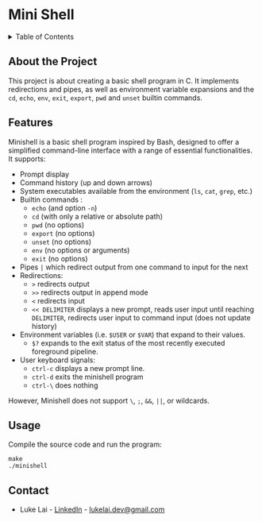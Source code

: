 # Mini Shell

<!-- TABLE OF CONTENTS -->
<details>
  <summary>Table of Contents</summary>
  <ol>
    <li><a href="#about-the-project">About The Project</a></li>
    <li><a href="#features">Features</a></li>
    <li><a href="#usage">Usage</a></li>
    <li><a href="#demo">Demo</a></li>
    <li><a href="#contact">Contact</a></li>
  </ol>
</details>

## About the Project
This project is about creating a basic shell program in C. It implements redirections and pipes, as well as environment variable expansions and the `cd`, `echo`, `env`, `exit`, `export`, `pwd` and `unset` builtin commands.

## Features
Minishell is a basic shell program inspired by Bash, designed to offer a simplified command-line interface with a range of essential functionalities. It supports:
* Prompt display
* Command history (up and down arrows)
* System executables available from the environment (`ls`, `cat`, `grep`, etc.)
* Builtin commands :
  * `echo` (and option `-n`)
  * `cd` (with only a relative or absolute path)
  * `pwd` (no options)
  * `export` (no options)
  * `unset` (no options)
  * `env` (no options or arguments)
  * `exit` (no options) 
* Pipes `|` which redirect output from one command to input for the next
* Redirections:
  * `>` redirects output
  * `>>` redirects output in append mode
  * `<` redirects input
  * `<< DELIMITER` displays a new prompt, reads user input until reaching `DELIMITER`, redirects user input to command input (does not update history)
* Environment variables (i.e. `$USER` or `$VAR`) that expand to their values.
  * `$?` expands to the exit status of the most recently executed foreground pipeline.
* User keyboard signals:
  * `ctrl-c` displays a new prompt line.
  * `ctrl-d` exits the minishell program
  * `ctrl-\` does nothing

However, Minishell does not support `\`, `;`, `&&`, `||`, or wildcards.


## Usage

Compile the source code and run the program:

```shell
make
./minishell
```


## Contact

- Luke Lai - [LinkedIn](https://www.linkedin.com/in/luke-lai-309a3522b/) - lukelai.dev@gmail.com
